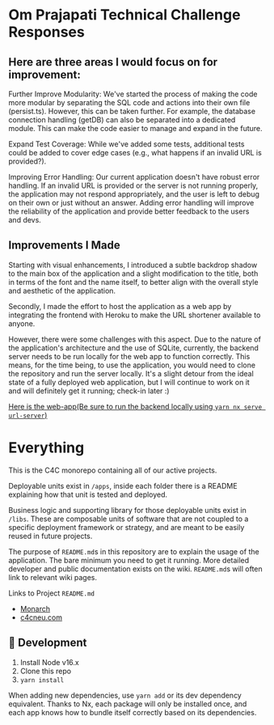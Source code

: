 # Om Prajapati Technical Challenge Responses
## Here are three areas I would focus on for improvement:
Further Improve Modularity: We've started the process of making the code more modular by separating the SQL code and actions into their own file (persist.ts). However, this can be taken further. For example, the database connection handling (getDB) can also be separated into a dedicated module. This can make the code easier to manage and expand in the future.

Expand Test Coverage: While we've added some tests, additional tests could be added to cover edge cases (e.g., what happens if an invalid URL is provided?).

Improving Error Handling: Our current application doesn't have robust error handling. If an invalid URL is provided or the server is not running properly, the application may not respond appropriately, and the user is left to debug on their own or just without an answer. Adding error handling will improve the reliability of the application and provide better feedback to the users and devs.

## Improvements I Made

Starting with visual enhancements, I introduced a subtle backdrop shadow to the main box of the application and a slight modification to the title, both in terms of the font and the name itself, to better align with the overall style and aesthetic of the application.

Secondly, I made the effort to host the application as a web app by integrating the frontend with Heroku to make the URL shortener available to anyone.

However, there were some challenges with this aspect. Due to the nature of the application's architecture and the use of SQLite, currently, the backend server needs to be run locally for the web app to function correctly. This means, for the time being, to use the application, you would need to clone the repository and run the server locally. It's a slight detour from the ideal state of a fully deployed web application, but I will continue to work on it and will definitely get it running; check-in later :)

[Here is the web-app(Be sure to run the backend locally using ```yarn nx serve url-server```)](https://omsurlshortener-14dbe287a19f.herokuapp.com/)

# Everything

This is the C4C monorepo containing all of our active projects.

Deployable units exist in `/apps`, inside each folder there is a README explaining how that unit is tested and deployed.

Business logic and supporting library for those deployable units exist in `/libs`. These are composable units of software that are not coupled to a specific deployment framework or strategy, and are meant to be easily reused in future projects.

The purpose of `README.md`s in this repository are to explain the usage of the application. The bare minimum you need to get it running. More detailed developer and public documentation exists on the wiki. `README.md`s will often link to relevant wiki pages.


Links to Project `README.md`

- [Monarch](./apps/monarch/README.md)
- [c4cneu.com](./apps/dotcom/README.md)


## 🔨 Development
1. Install Node v16.x
2. Clone this repo
3. `yarn install`

When adding new dependencies, use `yarn add` or its dev dependency equivalent. Thanks to Nx, each package will only be installed once, and each app knows how to bundle itself correctly based on its dependencies.
